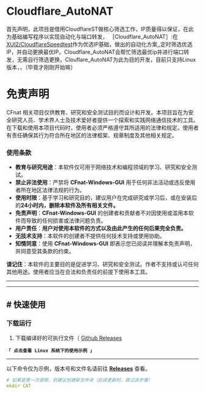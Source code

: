 # Cloudflare_AutoNAT
首先声明，此项目是借用CloudflareST做核心筛选工作，IP质量得以保证，在此为基础编写程序以实现自动化与端口转发，
［Cloudflare_AutoNAT］:在[XUI2/CloudflareSpeedtest](https://github.com/XIU2/CloudflareSpeedTest)作为优选IP基础，做出的自动化方案,,定时筛选优选IP，并自动更换最优IP。Cloudflare_AutoNAT会帮忙筛选最优ip并进行端口转发，无需自行筛选更换，Clouflare_AutoNAT为此为目的开发，目前只支持Linux版本，，（毕竟才刚刚开始嘛）


# 免责声明
CFnat 相关项目仅供教育、研究和安全测试目的而设计和开发。本项目旨在为安全研究人员、学术界人士及技术爱好者提供一个探索和实践网络通信技术的工具。
在下载和使用本项目代码时，使用者必须严格遵守其所适用的法律和规定。使用者有责任确保其行为符合所在地区的法律框架、规章制度及其他相关规定。


### 使用条款

- **教育与研究用途**：本软件仅可用于网络技术和编程领域的学习、研究和安全测试。
- **禁止非法使用**：严禁将 **CFnat-Windows-GUI** 用于任何非法活动或违反使用者所在地区法律法规的行为。
- **使用时限**：基于学习和研究目的，建议用户在完成研究或学习后，或在安装后的**24小时内，删除本软件及所有相关文件。**
- **免责声明**：**CFnat-Windows-GUI** 的创建者和贡献者不对因使用或滥用本软件而导致的任何损害或法律问题负责。
- **用户责任**：**用户对使用本软件的方式以及由此产生的任何后果完全负责。**
- **无技术支持**：本软件的创建者不提供任何技术支持或使用协助。
- **知情同意**：使用 **CFnat-Windows-GUI** 即表示您已阅读并理解本免责声明，并同意受其条款的约束。

**请记住**：本软件的主要目的是促进学习、研究和安全测试。作者不支持或认可任何其他用途。使用者应当在合法和负责任的前提下使用本工具。

---
****
## \# 快速使用

### 下载运行
1. 下载编译好的可执行文件（ [Github Releases]([https://github.com/ASuzuhA/Cloudflare_AutoNAT/releases)
<summary><code><strong>「 点击查看 Linux 系统下的使用示例 」</strong></code></summary>

****

以下命令仅为示例，版本号和文件名请前往 [**Releases**](https://github.com/XIU2/CloudflareSpeedTest/releases) 查看。

``` yaml
# 如果是第一次使用，则建议创建新文件夹（后续更新时，跳过该步骤）
mkdir CAT

